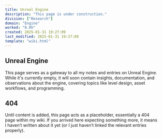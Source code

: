 ```yaml
---
title: Unreal Engine
description: "This page is under construction."
division: ["Research"]
domain: "Engine"
worked: "0.0h"
created: 2025-01-31 19:27:09
last_modified: 2025-01-31 19:27:09
template: "wiki.html"
---
```


## Unreal Engine

This page serves as a gateway to all my notes and entries on Unreal Engine. While it's currently empty, it will soon contain insights, documentation, and observations about the engine, covering topics like level design, asset workflows, and programming.

## 404
Until content is added, this page acts as a placeholder, essentially a 404 page within my wiki. If you arrived here expecting something more, it means I haven’t written about it yet (or I just haven’t linked the relevant entries properly).